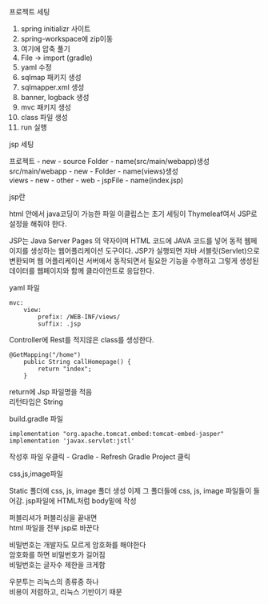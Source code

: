 프로젝트 세팅
1. spring initializr 사이트
2. spring-workspace에 zip이동
3. 여기에 압축 풀기
4. File -> import (gradle)
5. yaml 수정
6. sqlmap 패키지 생성
7. sqlmapper.xml 생성
8. banner, logback 생성
9. mvc 패키지 생성
10. class 파일 생성
11. run 실행

jsp 세팅

프로젝트 - new - source Folder - name(src/main/webapp)생성  
src/main/webapp - new - Folder - name(views)생성  
views - new - other - web - jspFile - name(index.jsp)

jsp란

html 안에서 java코딩이 가능한 파일
이클립스는 초기 세팅이 Thymeleaf여서 JSP로 설정을 해줘야 한다.

JSP는 Java Server Pages 의 약자이며 HTML 코드에 JAVA 코드를 넣어 동적 웹페이지를 생성하는 웹어플리케이션 도구이다. JSP가 실행되면 자바 서블릿(Servlet)으로 변환되며 웹 어플리케이션 서버에서 동작되면서 필요한 기능을 수행하고 그렇게 생성된 데이터를 웹페이지와 함께 클라이언트로 응답한다.

yaml 파일

    mvc:
        view:
            prefix: /WEB-INF/views/
            suffix: .jsp


Controller에 Rest를 적지않은 class를 생성한다.

    @GetMapping("/home")
	    public String callHomepage() {
		    return "index";
	    }
return에 Jsp 파일명을 적음  
리턴타입은 String  

build.gradle 파일

    implementation "org.apache.tomcat.embed:tomcat-embed-jasper"
    implementation 'javax.servlet:jstl'

작성후 파일 우클릭 - Gradle - Refresh Gradle Project 클릭

css,js,image파일

Static 폴더에 css, js, image 폴더 생성
이제 그 폴더들에 css, js, image 파일들이 들어감.
jsp파일에 HTML처럼 body밑에 작성

퍼블리셔가 퍼블리싱을 끝내면  
html 파일을 전부 jsp로 바꾼다

비밀번호는 개발자도 모르게 암호화를 해야한다  
암호화를 하면 비밀번호가 길어짐  
비밀번호는 글자수 제한을 크게함

우분투는 리눅스의 종류중 하나  
비용이 저렴하고, 리눅스 기반이기 때문